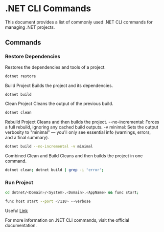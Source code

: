 # .NET CLI Commands

This document provides a list of commonly used .NET CLI commands for managing .NET projects.

## Commands

### Restore Dependencies
Restores the dependencies and tools of a project.
```sh
dotnet restore
```

Build Project
Builds the project and its dependencies.
```sh
dotnet build
```

Clean Project
Cleans the output of the previous build.
```sh
dotnet clean
```

Rebuild Project
Cleans and then builds the project.
--no-incremental: Forces a full rebuild, ignoring any cached build outputs.
-v minimal: Sets the output verbosity to "minimal" — you'll only see essential info (warnings, errors, and a final summary).
```sh
dotnet build --no-incremental -v minimal
```

Combined Clean and Build
Cleans and then builds the project in one command.

```sh
dotnet clean; dotnet build | grep -i "error";
```

### Run Project
```sh
cd dotnet/<Domain>/<System>.<Domain>.<AppName> && func start;

func host start --port <7110> --verbose
```

Useful [Link](https://learn.microsoft.com/en-us/dotnet/core/tools/dotnet)

For more information on .NET CLI commands, visit the official documentation.
